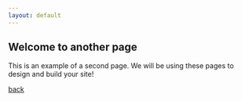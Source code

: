 ```yaml
---
layout: default
---
```


## Welcome to another page

This is an example of a second page. We will be using these pages to design and build your site!

[back](./)
